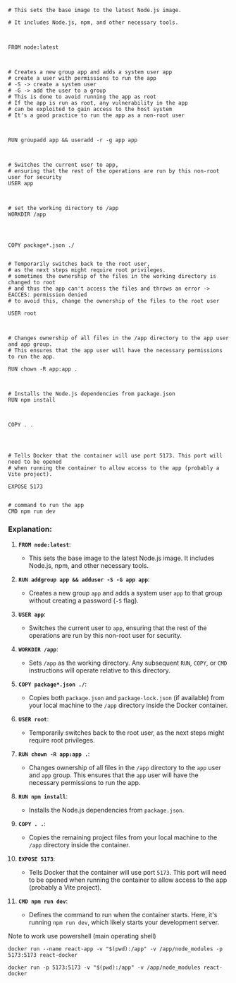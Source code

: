 

```
# This sets the base image to the latest Node.js image.

# It includes Node.js, npm, and other necessary tools.

  

FROM node:latest

  

# Creates a new group app and adds a system user app
# create a user with permissions to run the app
# -S -> create a system user
# -G -> add the user to a group
# This is done to avoid running the app as root
# If the app is run as root, any vulnerability in the app
# can be exploited to gain access to the host system
# It's a good practice to run the app as a non-root user

  

RUN groupadd app && useradd -r -g app app



# Switches the current user to app,
# ensuring that the rest of the operations are run by this non-root user for security
USER app

  

# set the working directory to /app
WORKDIR /app

  
  

COPY package*.json ./

  
# Temporarily switches back to the root user,
# as the next steps might require root privileges.
# sometimes the ownership of the files in the working directory is changed to root
# and thus the app can't access the files and throws an error -> EACCES: permission denied
# to avoid this, change the ownership of the files to the root user

USER root

  

# Changes ownership of all files in the /app directory to the app user and app group.
# This ensures that the app user will have the necessary permissions to run the app.

RUN chown -R app:app .

  

# Installs the Node.js dependencies from package.json
RUN npm install

  

COPY . .

  
  

# Tells Docker that the container will use port 5173. This port will need to be opened
# when running the container to allow access to the app (probably a Vite project).

EXPOSE 5173


# command to run the app
CMD npm run dev
```


### Explanation:

1. **`FROM node:latest`**:
    
    - This sets the base image to the latest Node.js image. It includes Node.js, npm, and other necessary tools.
2. **`RUN addgroup app && adduser -S -G app app`**:
    
    - Creates a new group `app` and adds a system user `app` to that group without creating a password (`-S` flag).
3. **`USER app`**:
    
    - Switches the current user to `app`, ensuring that the rest of the operations are run by this non-root user for security.
4. **`WORKDIR /app`**:
    
    - Sets `/app` as the working directory. Any subsequent `RUN`, `COPY`, or `CMD` instructions will operate relative to this directory.
5. **`COPY package*.json ./`**:
    
    - Copies both `package.json` and `package-lock.json` (if available) from your local machine to the `/app` directory inside the Docker container.
6. **`USER root`**:
    
    - Temporarily switches back to the root user, as the next steps might require root privileges.
7. **`RUN chown -R app:app .`**:
    
    - Changes ownership of all files in the `/app` directory to the `app` user and `app` group. This ensures that the `app` user will have the necessary permissions to run the app.
8. **`RUN npm install`**:
    
    - Installs the Node.js dependencies from `package.json`.
9. **`COPY . .`**:
    
    - Copies the remaining project files from your local machine to the `/app` directory inside the container.
10. **`EXPOSE 5173`**:
    
    - Tells Docker that the container will use port `5173`. This port will need to be opened when running the container to allow access to the app (probably a Vite project).
11. **`CMD npm run dev`**:
    
    - Defines the command to run when the container starts. Here, it's running `npm run dev`, which likely starts your development server.




Note to work use powershell (main operating shell)

```
docker run --name react-app -v "$(pwd):/app" -v /app/node_modules -p 5173:5173 react-docker
```


```
docker run -p 5173:5173 -v "$(pwd):/app" -v /app/node_modules react-docker
```